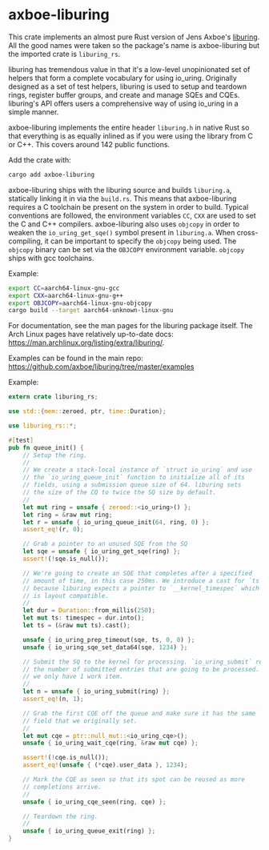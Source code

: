 # axboe-liburing

This crate implements an almost pure Rust version of Jens Axboe's [liburing](https://github.com/axboe/liburing).
All the good names were taken so the package's name is axboe-liburing but the imported crate is `liburing_rs`.

liburing has tremendous value in that it's a low-level unopinionated set of helpers that form a complete vocabulary
for using io_uring. Originally designed as a set of test helpers, liburing is used to setup and teardown rings, register
buffer groups, and create and manage SQEs and CQEs. liburing's API offers users a comprehensive way of using io_uring
in a simple manner.

axboe-liburing implements the entire header `liburing.h` in native Rust so that everything is as equally inlined as
if you were using the library from C or C++. This covers around 142 public functions.

Add the crate with:
```bash
cargo add axboe-liburing
```

axboe-liburing ships with the liburing source and builds `liburing.a`, statically linking it in via the `build.rs`. This means
that axboe-liburing requires a C toolchain be present on the system in order to build. Typical conventions are followed,
the environment variables `CC`, `CXX` are used to set the C and C++ compilers. axboe-liburing also uses `objcopy` in order to weaken
the `io_uring_get_sqe()` symbol present in `liburing.a`. When cross-compiling, it can be important to specify the `objcopy` being used.
The `objcopy` binary can be set via the `OBJCOPY` environment variable. `objcopy` ships with gcc toolchains.

Example:
```bash
export CC=aarch64-linux-gnu-gcc
export CXX=aarch64-linux-gnu-g++
export OBJCOPY=aarch64-linux-gnu-objcopy
cargo build --target aarch64-unknown-linux-gnu
```

For documentation, see the man pages for the liburing package itself. The Arch Linux pages have relatively up-to-date
docs: https://man.archlinux.org/listing/extra/liburing/.

Examples can be found in the main repo: https://github.com/axboe/liburing/tree/master/examples

Example:
```rust
extern crate liburing_rs;

use std::{mem::zeroed, ptr, time::Duration};

use liburing_rs::*;

#[test]
pub fn queue_init() {
    // Setup the ring.
    //
    // We create a stack-local instance of `struct io_uring` and use
    // the `io_uring_queue_init` function to initialize all of its
    // fields, using a submission queue size of 64. liburing sets
    // the size of the CQ to twice the SQ size by default.
    //
    let mut ring = unsafe { zeroed::<io_uring>() };
    let ring = &raw mut ring;
    let r = unsafe { io_uring_queue_init(64, ring, 0) };
    assert_eq!(r, 0);

    // Grab a pointer to an unused SQE from the SQ
    let sqe = unsafe { io_uring_get_sqe(ring) };
    assert!(!sqe.is_null());

    // We're going to create an SQE that completes after a specified
    // amount of time, in this case 250ms. We introduce a cast for `ts`
    // because liburing expects a pointer to `__kernel_timespec` which
    // is layout compatible.
    //
    let dur = Duration::from_millis(250);
    let mut ts: timespec = dur.into();
    let ts = (&raw mut ts).cast();

    unsafe { io_uring_prep_timeout(sqe, ts, 0, 0) };
    unsafe { io_uring_sqe_set_data64(sqe, 1234) };

    // Submit the SQ to the kernel for processing. `io_uring_submit` returns
    // the number of submitted entries that are going to be processed. In this case,
    // we only have 1 work item.
    //
    let n = unsafe { io_uring_submit(ring) };
    assert_eq!(n, 1);

    // Grab the first CQE off the queue and make sure it has the same `user_data`
    // field that we originally set.
    //
    let mut cqe = ptr::null_mut::<io_uring_cqe>();
    unsafe { io_uring_wait_cqe(ring, &raw mut cqe) };

    assert!(!cqe.is_null());
    assert_eq!(unsafe { (*cqe).user_data }, 1234);

    // Mark the CQE as seen so that its spot can be reused as more
    // completions arrive.
    //
    unsafe { io_uring_cqe_seen(ring, cqe) };

    // Teardown the ring.
    //
    unsafe { io_uring_queue_exit(ring) };
}
```
